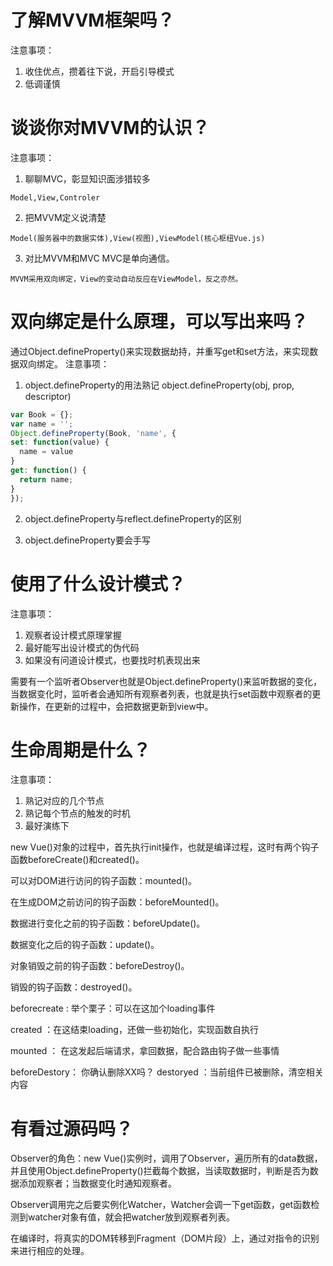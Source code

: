 # 了解MVVM框架吗？

注意事项：

1. 收住优点，攒着往下说，开启引导模式
2. 低调谨慎

# 谈谈你对MVVM的认识？

注意事项：

1. 聊聊MVC，彰显知识面涉猎较多

  ```
  Model,View,Controler
  ```

2. 把MVVM定义说清楚

  ```
  Model(服务器中的数据实体),View(视图),ViewModel(核心枢纽Vue.js)
  ```

3. 对比MVVM和MVC MVC是单向通信。

  ```
  MVVM采用双向绑定，View的变动自动反应在ViewModel，反之亦然。
  ```

# 双向绑定是什么原理，可以写出来吗？

通过Object.defineProperty()来实现数据劫持，并重写get和set方法，来实现数据双向绑定。 注意事项：

1. object.defineProperty的用法熟记 object.defineProperty(obj, prop, descriptor)

  ```javascript
  var Book = {};
  var name = '';
  Object.defineProperty(Book, 'name', {
  set: function(value) {
    name = value
  }
  get: function() {
    return name;
  }
  });
  ```

2. object.defineProperty与reflect.defineProperty的区别

3. object.defineProperty要会手写

# 使用了什么设计模式？

注意事项：

1. 观察者设计模式原理掌握
2. 最好能写出设计模式的伪代码
3. 如果没有问道设计模式，也要找时机表现出来

需要有一个监听者Observer也就是Object.defineProperty()来监听数据的变化，当数据变化时，监听者会通知所有观察者列表，也就是执行set函数中观察者的更新操作，在更新的过程中，会把数据更新到view中。

# 生命周期是什么？

注意事项：

1. 熟记对应的几个节点
2. 熟记每个节点的触发的时机
3. 最好演练下

new Vue()对象的过程中，首先执行init操作，也就是编译过程，这时有两个钩子函数beforeCreate()和created()。

可以对DOM进行访问的钩子函数：mounted()。

在生成DOM之前访问的钩子函数：beforeMounted()。

数据进行变化之前的钩子函数：beforeUpdate()。

数据变化之后的钩子函数：update()。

对象销毁之前的钩子函数：beforeDestroy()。

销毁的钩子函数：destroyed()。

beforecreate : 举个栗子：可以在这加个loading事件

created ：在这结束loading，还做一些初始化，实现函数自执行

mounted ： 在这发起后端请求，拿回数据，配合路由钩子做一些事情

beforeDestory： 你确认删除XX吗？ destoryed ：当前组件已被删除，清空相关内容

# 有看过源码吗？

Observer的角色：new Vue()实例时，调用了Observer，遍历所有的data数据，并且使用Object.defineProperty()拦截每个数据，当读取数据时，判断是否为数据添加观察者；当数据变化时通知观察者。

Observer调用完之后要实例化Watcher，Watcher会调一下get函数，get函数检测到watcher对象有值，就会把watcher放到观察者列表。

在编译时，将真实的DOM转移到Fragment（DOM片段）上，通过对指令的识别来进行相应的处理。
